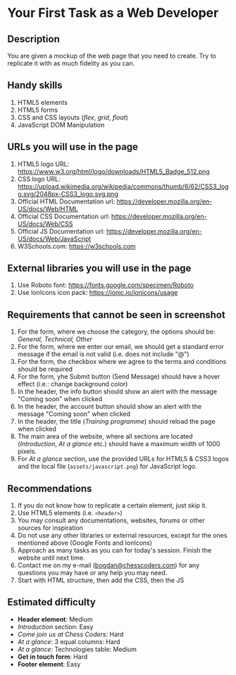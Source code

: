 # Your First Task as a Web Developer

## Description

You are given a mockup of the web page that you need to create. Try to replicate it with as much fidelity as you can.

## Handy skills

1. HTML5 elements
2. HTML5 forms
3. CSS and CSS layouts (_flex_, _grid_, _float_)
4. JavaScript DOM Manipulation

## URLs you will use in the page

1. HTML5 logo URL: https://www.w3.org/html/logo/downloads/HTML5_Badge_512.png
2. CSS logo URL: https://upload.wikimedia.org/wikipedia/commons/thumb/6/62/CSS3_logo.svg/2048px-CSS3_logo.svg.png
3. Official HTML Documentation url: https://developer.mozilla.org/en-US/docs/Web/HTML
4. Official CSS Documentation url: https://developer.mozilla.org/en-US/docs/Web/CSS
5. Official JS Documentation url: https://developer.mozilla.org/en-US/docs/Web/JavaScript
6. W3Schools.com: https://w3schools.com

## External libraries you will use in the page

1. Use Roboto font: https://fonts.google.com/specimen/Roboto
2. Use IonIcons icon pack: https://ionic.io/ionicons/usage

## Requirements that cannot be seen in screenshot

1. For the form, where we choose the category, the options should be: _General, Technical, Other_
2. For the form, where we enter our email, we should get a standard error message if the email is not valid (i.e. does not include "@")
3. For the form, the checkbox where we agree to the terms and conditions should be required
4. For the form, yhe Submit button (Send Message) should have a hover effect (i.e.: change background color)
5. In the header, the info button should show an alert with the message "Coming soon" when clicked
6. In the header, the account button should show an alert with the message "Coming soon" when clicked
7. In the header, the title (_Training programme_) should reload the page when clicked
8. The main area of the website, where all sections are located (_Introduction_, _At a glance_ etc.) should have a maximum width of 1000 pixels.
9. For _At a glance_ section, use the provided URLs for HTML5 & CSS3 logos and the local file (`assets/javascript.png`) for JavaScript logo.

## Recommendations

1. If you do not know how to replicate a certain element, just skip it.
2. Use HTML5 elements (i.e. `<header>`)
3. You may consult any documentations, websites, forums or other sources for inspiration
4. Do not use any other libraries or external resources, except for the ones mentioned above (Google Fonts and IonIcons)
5. Approach as many tasks as you can for today's session. Finish the website until next time.
6. Contact me on my e-mail (bogdan@chesscoders.com) for any questions you may have or any help you may need.
7. Start with HTML structure, then add the CSS, then the JS

## Estimated difficulty

- **Header element**: Medium
- _Introduction_ section: Easy
- _Come join us at Chess Coders_: Hard
- _At a glance_: 3 equal columns: Hard
- _At a glance_: Technologies table: Medium
- **Get in touch form**: Hard
- **Footer element**: Easy
